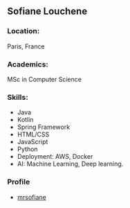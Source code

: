 ## Sofiane Louchene

### Location:
Paris, France

### Academics:
MSc in Computer Science

### Skills:
- Java
- Kotlin
- Spring Framework
- HTML/CSS
- JavaScript
- Python
- Deployment: AWS, Docker
- AI: Machine Learning, Deep learning.

### Profile
- [mrsofiane](https://github.com/mrsofiane)
